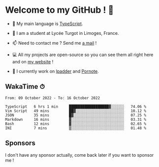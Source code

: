 # Welcome to my GitHub ! 🌃

- 🔭 My main language is [TypeScript](https://www.typescriptlang.org/).

- 🌱 I am a student at Lycée Turgot in Limoges, France.

- 📫 Need to contact me ? Send me <a href="mailto:mikkel@milescode.dev">a mail</a> !

- 💻 All my projects are open-source so you can see them all right here and on <a href="https://www.vexcited.ml">my website</a> !

- 👀 I currently work on [lpadder](https://github.com/Vexcited/lpadder) and [Pornote](https://github.com/Vexcited/Pornote).

## WakaTime ⏱

<!--START_SECTION:waka-->

```text
From: 09 October 2022 - To: 16 October 2022

TypeScript   6 hrs 1 min     ██████████████████▓░░░░░░   74.06 %
Vim Script   49 mins         ██▓░░░░░░░░░░░░░░░░░░░░░░   10.12 %
JSON         35 mins         █▓░░░░░░░░░░░░░░░░░░░░░░░   07.25 %
Markdown     16 mins         ▓░░░░░░░░░░░░░░░░░░░░░░░░   03.31 %
Bash         12 mins         ▓░░░░░░░░░░░░░░░░░░░░░░░░   02.65 %
INI          7 mins          ▒░░░░░░░░░░░░░░░░░░░░░░░░   01.48 %
```

<!--END_SECTION:waka-->

## Sponsors

I don't have any sponsor actually, come back later if you want to sponsor me !
